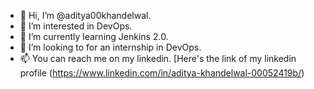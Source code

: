 - 👋 Hi, I’m @aditya00khandelwal.
- 👀 I’m interested in DevOps.
- 🌱 I’m currently learning Jenkins 2.0.
- 💞️ I’m looking to for an internship in DevOps.
- 📫 You can reach me on my linkedin. [Here's the link of my linkedin profile (https://www.linkedin.com/in/aditya-khandelwal-00052419b/)

<!---
aditya00khandelwal/aditya00khandelwal is a ✨ special ✨ repository because its `README.md` (this file) appears on your GitHub profile.
You can click the Preview link to take a look at your changes.
--->
